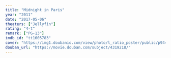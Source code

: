 ```yaml
---
title: "Midnight in Paris"
year: "2011"
date: "2017-05-06"
theaters: ["Jellyfin"]
rating: "4-t"
remark: ["PG-13"]
imdb_id: "tt1605783"
cover: "https://img1.doubanio.com/view/photo/l_ratio_poster/public/p944234798.jpg"
douban_url: "https://movie.douban.com/subject/4319218/"
---
```

